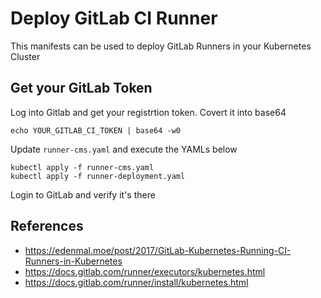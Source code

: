# Deploy GitLab CI Runner
This manifests can be used to deploy GitLab Runners in your Kubernetes Cluster

## Get your GitLab Token
Log into Gitlab and get your registrtion token. Covert it into base64
```
echo YOUR_GITLAB_CI_TOKEN | base64 -w0
```
Update `runner-cms.yaml` and execute the YAMLs below
```
kubectl apply -f runner-cms.yaml
kubectl apply -f runner-deployment.yaml
```
Login to GitLab and verify it's there

## References
* https://edenmal.moe/post/2017/GitLab-Kubernetes-Running-CI-Runners-in-Kubernetes
* https://docs.gitlab.com/runner/executors/kubernetes.html
* https://docs.gitlab.com/runner/install/kubernetes.html
